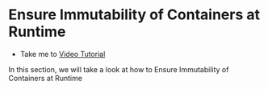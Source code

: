 # Ensure Immutability of Containers at Runtime
  - Take me to [Video Tutorial](https://kodekloud.com/courses/1378608/lectures/31704769)
  
In this section, we will take a look at how to Ensure Immutability of Containers at Runtime
